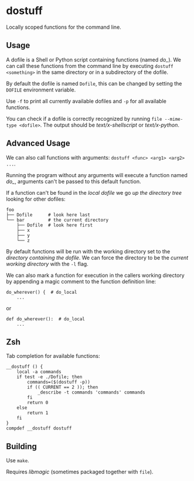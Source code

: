 # dostuff

Locally scoped functions for the command line.

## Usage

A dofile is a Shell or Python script containing functions (named *do_<something>*). We can call these functions from the command line by executing `dostuff <something>` in the same directory or in a subdirectory of the dofile.

By default the dofile is named `Dofile`, this can be changed by setting the `DOFILE` environment variable.

Use `-f` to print all currently available dofiles and `-p` for all available functions.

You can check if a dofile is correctly recognized by running `file --mime-type <dofile>`. The output should be *text/x-shellscript* or *text/x-python*.

## Advanced Usage

We can also call functions with arguments: `dostuff <func> <arg1> <arg2> ...`.

Running the program without any arguments will execute a function named *do_*, arguments can't be passed to this default function.

If a function can't be found in the *local dofile* we go *up the directory tree* looking for other dofiles:

	foo
	├── Dofile      # look here last
	└── bar	        # the current directory
    	├── Dofile  # look here first
    	├── x
    	├── y
    	└── z
        


By default functions will be run with the working directory set to the *directory containing the dofile*. We can force the directory to be the *current working directory* with the `-l` flag.

We can also mark a function for execution in the callers working directory by appending a magic comment to the function definition line:

	do_wherever() {  # do_local
		...

or

	def do_wherever():  # do_local
		...

## Zsh

Tab completion for available functions:

	__dostuff () {
		local -a commands
		if test -e ./Dofile; then
			commands=($(dostuff -p))
			if (( CURRENT == 2 )); then
				_describe -t commands 'commands' commands
			fi
			return 0
		else
			return 1
		fi
	}
	compdef __dostuff dostuff




## Building

Use `make`.

Requires *libmagic* (sometimes packaged together with `file`).
